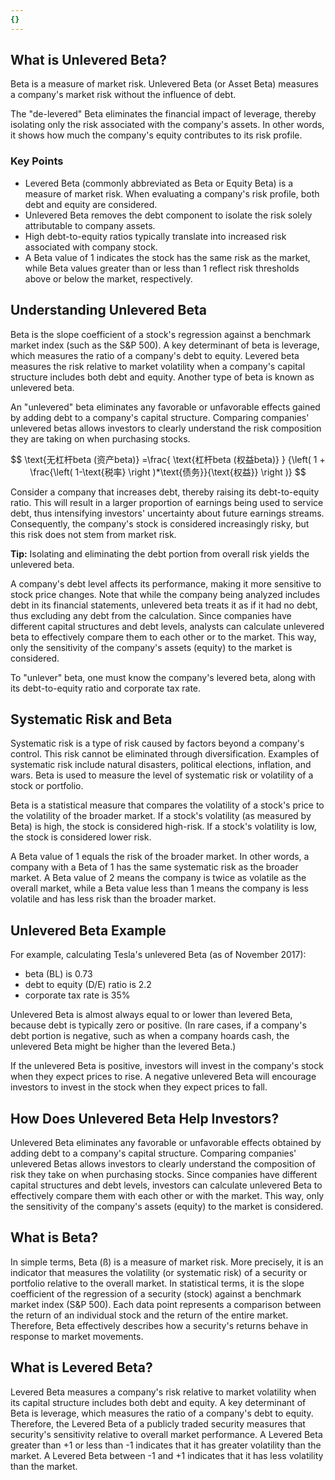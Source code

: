 ```yaml
---
{}
---
```


## What is Unlevered Beta?

Beta is a measure of market risk. Unlevered Beta (or Asset Beta) measures a company's market risk without the influence of debt.

The "de-levered" Beta eliminates the financial impact of leverage, thereby isolating only the risk associated with the company's assets. In other words, it shows how much the company's equity contributes to its risk profile.

### Key Points

- Levered Beta (commonly abbreviated as Beta or Equity Beta) is a measure of market risk. When evaluating a company's risk profile, both debt and equity are considered.
- Unlevered Beta removes the debt component to isolate the risk solely attributable to company assets.
- High debt-to-equity ratios typically translate into increased risk associated with company stock.
- A Beta value of 1 indicates the stock has the same risk as the market, while Beta values greater than or less than 1 reflect risk thresholds above or below the market, respectively.

## Understanding Unlevered Beta

Beta is the slope coefficient of a stock's regression against a benchmark market index (such as the S&P 500). A key determinant of beta is leverage, which measures the ratio of a company's debt to equity. Levered beta measures the risk relative to market volatility when a company's capital structure includes both debt and equity. Another type of beta is known as unlevered beta.

An "unlevered" beta eliminates any favorable or unfavorable effects gained by adding debt to a company's capital structure. Comparing companies' unlevered betas allows investors to clearly understand the risk composition they are taking on when purchasing stocks.

$$ \text{无杠杆beta (资产beta)} =\frac{ \text{杠杆beta (权益beta)} } {\left( 1 + \frac{\left( 1-\text{税率} \right )*\text{债务}}{\text{权益}} \right )} $$

Consider a company that increases debt, thereby raising its debt-to-equity ratio. This will result in a larger proportion of earnings being used to service debt, thus intensifying investors' uncertainty about future earnings streams. Consequently, the company's stock is considered increasingly risky, but this risk does not stem from market risk.

**Tip:** Isolating and eliminating the debt portion from overall risk yields the unlevered beta.

A company's debt level affects its performance, making it more sensitive to stock price changes. Note that while the company being analyzed includes debt in its financial statements, unlevered beta treats it as if it had no debt, thus excluding any debt from the calculation. Since companies have different capital structures and debt levels, analysts can calculate unlevered beta to effectively compare them to each other or to the market. This way, only the sensitivity of the company's assets (equity) to the market is considered.

To "unlever" beta, one must know the company's levered beta, along with its debt-to-equity ratio and corporate tax rate.

## Systematic Risk and Beta

Systematic risk is a type of risk caused by factors beyond a company's control. This risk cannot be eliminated through diversification. Examples of systematic risk include natural disasters, political elections, inflation, and wars. Beta is used to measure the level of systematic risk or volatility of a stock or portfolio.

Beta is a statistical measure that compares the volatility of a stock's price to the volatility of the broader market. If a stock's volatility (as measured by Beta) is high, the stock is considered high-risk. If a stock's volatility is low, the stock is considered lower risk.

A Beta value of 1 equals the risk of the broader market. In other words, a company with a Beta of 1 has the same systematic risk as the broader market. A Beta value of 2 means the company is twice as volatile as the overall market, while a Beta value less than 1 means the company is less volatile and has less risk than the broader market.

## Unlevered Beta Example

For example, calculating Tesla's unlevered Beta (as of November 2017):

- beta (BL) is 0.73
- debt to equity (D/E) ratio is 2.2
- corporate tax rate is 35%

Unlevered Beta is almost always equal to or lower than levered Beta, because debt is typically zero or positive. (In rare cases, if a company's debt portion is negative, such as when a company hoards cash, the unlevered Beta might be higher than the levered Beta.)

If the unlevered Beta is positive, investors will invest in the company's stock when they expect prices to rise. A negative unlevered Beta will encourage investors to invest in the stock when they expect prices to fall.

## How Does Unlevered Beta Help Investors?

Unlevered Beta eliminates any favorable or unfavorable effects obtained by adding debt to a company's capital structure. Comparing companies' unlevered Betas allows investors to clearly understand the composition of risk they take on when purchasing stocks. Since companies have different capital structures and debt levels, investors can calculate unlevered Beta to effectively compare them with each other or with the market. This way, only the sensitivity of the company's assets (equity) to the market is considered.

## What is Beta?

In simple terms, Beta (ß) is a measure of market risk. More precisely, it is an indicator that measures the volatility (or systematic risk) of a security or portfolio relative to the overall market. In statistical terms, it is the slope coefficient of the regression of a security (stock) against a benchmark market index (S&P 500). Each data point represents a comparison between the return of an individual stock and the return of the entire market. Therefore, Beta effectively describes how a security's returns behave in response to market movements.

## What is Levered Beta?

Levered Beta measures a company's risk relative to market volatility when its capital structure includes both debt and equity. A key determinant of Beta is leverage, which measures the ratio of a company's debt to equity. Therefore, the Levered Beta of a publicly traded security measures that security's sensitivity relative to overall market performance. A Levered Beta greater than +1 or less than -1 indicates that it has greater volatility than the market. A Levered Beta between -1 and +1 indicates that it has less volatility than the market.